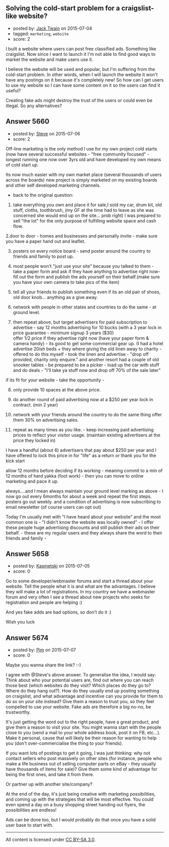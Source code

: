 ## Solving the cold-start problem for a craigslist-like website?

- posted by: [Jack Twain](https://stackexchange.com/users/2871380/jack-twain) on 2015-07-04
- tagged: `marketing`, `website`
- score: 2

I built a website where users can post free classified ads. Something like craigslist. Now since I want to launch it I'm not able to find good ways to market the website and make users use it.

I believe the website will be used and popular, but I'm suffering from the cold-start problem. In other words, when I will launch the website it won't have any postings on it because it's completely new! So how can I get users to use my website so I can have some content on it so the users can find it useful?

Creating fake ads might destroy the trust of the users or could even be illegal. So any alternatives?


## Answer 5660

- posted by: [Steve](https://stackexchange.com/users/6570044/steve) on 2015-07-06
- score: 2

Off-line marketing is the only method I use for my own project cold starts (now have several successful websites - "free community focused" - longest running one now over 3yrs old and have developed my own means of cold start up.

Its now much easier with my own market place (several thousands of users across the boards) new project is simply marketed on my existing boards and other self developed marketing channels.  

- back to the original question:  

1. take everything you own and place it for sale,I sold my car, drum kit, old stuff, cloths, toothbrush,  (my GF at the time had to leave as she was concerned she would end up on the site... prob right) I was prepared to sell "the lot" for the only purpose of fulfilling website space and cash flow. 

2.door to door - homes and businesses and personally invite - make sure you have a paper hand out and leaflet. 

3. posters on every notice board - send poster around the country to friends and family to post up.

4. most people won't "just use your site" because you talked to them - 
take a paper form and ask if they have anything to advertise right now- fill out the form and publish the ads yourself on their behalf.(make sure you have your own camera to take pics of the item)

5. tell all your friends to publish something even if its an old pair of shoes, old door knob... anything as a give away.

6. network with people in other states and countries to do the same - at ground level. 

7. then repeat above, but target advertisers for paid subscription to advertise - say 12 months advertising for 10 bucks (with a 3 year lock in price guarantee - minimum signup 3 years ($30)  
offer 1/2 price if they advertise right now (have your paper form & camera handy) - its good to get some commercial gear up. (I had a hotel advertise 20ish beds + they where giving the old linen away to charity - offered to do this myself - took the linen and advertise - "drop off provided, charity only enquire." 
and another resort had a couple of old snooker tables - be prepared to be a picker - load up the car with stuff 
and do deals - "I'll take ya stuff now and drop off 70% of the sale later" 

if its fit for your website - take the opportunity -  
 

8. only provide 10 spaces at the above price. 

9. do another round of paid advertising now at a $250 per year lock in contract. (min 2 year)

10. network with your friends around the country to do the same thing offer them 30% on advertising sales. 

11. repeat as many times as you like. - keep increasing paid advertising prices to reflect your visitor usage. (maintain existing advertisers at the price they locked in) 

I have a handful (about 6) advertisers that pay about $250 per year and I have offered to lock this price in for "life" as a return or thank you for the kick start 

allow 12 months before deciding if its working - meaning commit to a min of 12 months of hard yakka (foot work) - then you can move to online marketing and pace it up. 

always....and I mean always maintain your ground level marking as above - I now go out every 6months for about a week and repeat the first steps. 
posters go out weekly. and a condition of advertising is now subscribing to email newsletter (of course users can opt out)

Today I'm usually met with "I have heard about your website" and the most common one is - "I didn't know the website was locally owned" - I offer these people huge advertising discounts and still publish their ads on their behalf. - these are my regular users and they always share the word to their friends and family - 




## Answer 5658

- posted by: [Kasmetski](https://stackexchange.com/users/6151439/kasmetski) on 2015-07-05
- score: 0

Go to some developer/webmaster forums and start a thread about your website. Tell the people what it is and what are the advantages. I believe they will make a lot of registrations.
In my country we have a webmaster forum and very often I see a thread about new projects who seeks for registration and people are helping :)

And yes fake adds are bad options, so don't do it :)

Wish you luck


## Answer 5674

- posted by: [Pim](https://stackexchange.com/users/6588072/pim) on 2015-07-07
- score: 0

Maybe you wanna share the link? :-)

I agree with @Steve's above answer. To generalise the idea, I would say: Think about who your potential users are, find out where you can reach those best (which websites do they visit? Which places do they go to? Where do they hang out?). How do they usually end up posting something on craigslist, and what advantage and incentive can you provide for them to do so on your site instead? Give them a reason to trust you, so they feel compelled to use your website. Fake ads are therefore a big no-no, be trustworthy.

It's just getting the word out to the right people, have a great product, and give them a reason to visit your site. You might wanna start with the people close to you (send a mail to your whole address book, post it on FB, etc...). Make it personal, cause that will likely be their reason for wanting to help you (don't over-commercialise the thing to your friends).

If you want lots of postings to get it going, I was just thinking: why not contact sellers who post massively on other sites (for instance, people who make a life business out of selling computer parts on eBay - they usually have thousands of items for sale)? Give them some kind of advantage for being the first ones, and take it from there.

Or partner up with another site/company?

At the end of the day, it's just being creative with marketing possibilities, and coming up with the strategies that will be most effective. You could even spend a day on a busy shopping street handing out flyers, the possibilities are endless!

Ads can be done too, but I would probably do that once you have a solid user base to start with.



---

All content is licensed under [CC BY-SA 3.0](https://creativecommons.org/licenses/by-sa/3.0/).
